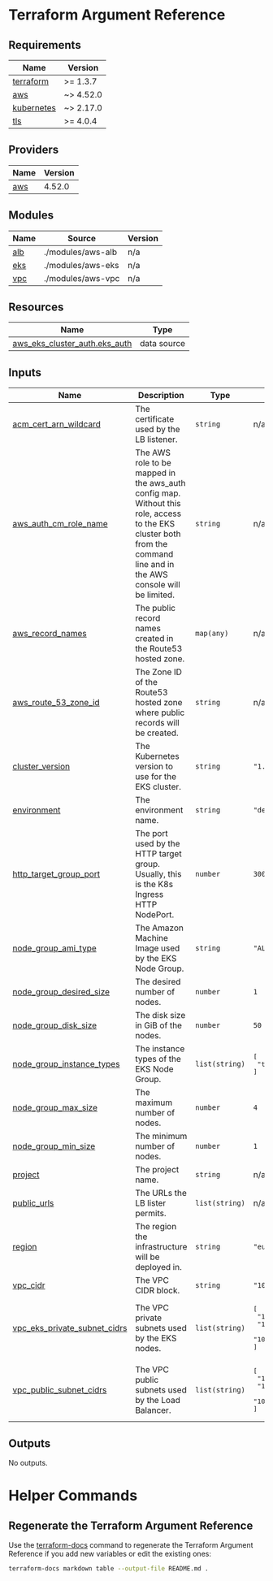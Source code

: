 # Terraform Argument Reference

<!-- BEGIN_TF_DOCS -->
## Requirements

| Name | Version |
|------|---------|
| <a name="requirement_terraform"></a> [terraform](#requirement\_terraform) | >= 1.3.7 |
| <a name="requirement_aws"></a> [aws](#requirement\_aws) | ~> 4.52.0 |
| <a name="requirement_kubernetes"></a> [kubernetes](#requirement\_kubernetes) | ~> 2.17.0 |
| <a name="requirement_tls"></a> [tls](#requirement\_tls) | >= 4.0.4 |

## Providers

| Name | Version |
|------|---------|
| <a name="provider_aws"></a> [aws](#provider\_aws) | 4.52.0 |

## Modules

| Name | Source | Version |
|------|--------|---------|
| <a name="module_alb"></a> [alb](#module\_alb) | ./modules/aws-alb | n/a |
| <a name="module_eks"></a> [eks](#module\_eks) | ./modules/aws-eks | n/a |
| <a name="module_vpc"></a> [vpc](#module\_vpc) | ./modules/aws-vpc | n/a |

## Resources

| Name | Type |
|------|------|
| [aws_eks_cluster_auth.eks_auth](https://registry.terraform.io/providers/hashicorp/aws/latest/docs/data-sources/eks_cluster_auth) | data source |

## Inputs

| Name | Description | Type | Default | Required |
|------|-------------|------|---------|:--------:|
| <a name="input_acm_cert_arn_wildcard"></a> [acm\_cert\_arn\_wildcard](#input\_acm\_cert\_arn\_wildcard) | The certificate used by the LB listener. | `string` | n/a | yes |
| <a name="input_aws_auth_cm_role_name"></a> [aws\_auth\_cm\_role\_name](#input\_aws\_auth\_cm\_role\_name) | The AWS role to be mapped in the aws\_auth config map. Without this role, access to the EKS cluster both from the command line and in the AWS console will be limited. | `string` | n/a | yes |
| <a name="input_aws_record_names"></a> [aws\_record\_names](#input\_aws\_record\_names) | The public record names created in the Route53 hosted zone. | `map(any)` | n/a | yes |
| <a name="input_aws_route_53_zone_id"></a> [aws\_route\_53\_zone\_id](#input\_aws\_route\_53\_zone\_id) | The Zone ID of the Route53 hosted zone where public records will be created. | `string` | n/a | yes |
| <a name="input_cluster_version"></a> [cluster\_version](#input\_cluster\_version) | The Kubernetes version to use for the EKS cluster. | `string` | `"1.24"` | no |
| <a name="input_environment"></a> [environment](#input\_environment) | The environment name. | `string` | `"dev"` | no |
| <a name="input_http_target_group_port"></a> [http\_target\_group\_port](#input\_http\_target\_group\_port) | The port used by the HTTP target group. Usually, this is the K8s Ingress HTTP NodePort. | `number` | `30000` | no |
| <a name="input_node_group_ami_type"></a> [node\_group\_ami\_type](#input\_node\_group\_ami\_type) | The Amazon Machine Image used by the EKS Node Group. | `string` | `"AL2_x86_64"` | no |
| <a name="input_node_group_desired_size"></a> [node\_group\_desired\_size](#input\_node\_group\_desired\_size) | The desired number of nodes. | `number` | `1` | no |
| <a name="input_node_group_disk_size"></a> [node\_group\_disk\_size](#input\_node\_group\_disk\_size) | The disk size in GiB of the nodes. | `number` | `50` | no |
| <a name="input_node_group_instance_types"></a> [node\_group\_instance\_types](#input\_node\_group\_instance\_types) | The instance types of the EKS Node Group. | `list(string)` | <pre>[<br>  "t3.large"<br>]</pre> | no |
| <a name="input_node_group_max_size"></a> [node\_group\_max\_size](#input\_node\_group\_max\_size) | The maximum number of nodes. | `number` | `4` | no |
| <a name="input_node_group_min_size"></a> [node\_group\_min\_size](#input\_node\_group\_min\_size) | The minimum number of nodes. | `number` | `1` | no |
| <a name="input_project"></a> [project](#input\_project) | The project name. | `string` | n/a | yes |
| <a name="input_public_urls"></a> [public\_urls](#input\_public\_urls) | The URLs the LB lister permits. | `list(string)` | n/a | yes |
| <a name="input_region"></a> [region](#input\_region) | The region the infrastructure will be deployed in. | `string` | `"eu-central-1"` | no |
| <a name="input_vpc_cidr"></a> [vpc\_cidr](#input\_vpc\_cidr) | The VPC CIDR block. | `string` | `"10.0.0.0/16"` | no |
| <a name="input_vpc_eks_private_subnet_cidrs"></a> [vpc\_eks\_private\_subnet\_cidrs](#input\_vpc\_eks\_private\_subnet\_cidrs) | The VPC private subnets used by the EKS nodes. | `list(string)` | <pre>[<br>  "10.0.101.0/24",<br>  "10.0.102.0/24",<br>  "10.0.103.0/24"<br>]</pre> | no |
| <a name="input_vpc_public_subnet_cidrs"></a> [vpc\_public\_subnet\_cidrs](#input\_vpc\_public\_subnet\_cidrs) | The VPC public subnets used by the Load Balancer. | `list(string)` | <pre>[<br>  "10.0.1.0/24",<br>  "10.0.2.0/24",<br>  "10.0.3.0/24"<br>]</pre> | no |

## Outputs

No outputs.
<!-- END_TF_DOCS -->

# Helper Commands

## Regenerate the Terraform Argument Reference

Use the [terraform-docs](https://terraform-docs.io/how-to/insert-output-to-file/) command to regenerate the Terraform Argument Reference if you add new variables or edit the existing ones:

```bash
terraform-docs markdown table --output-file README.md .
```
